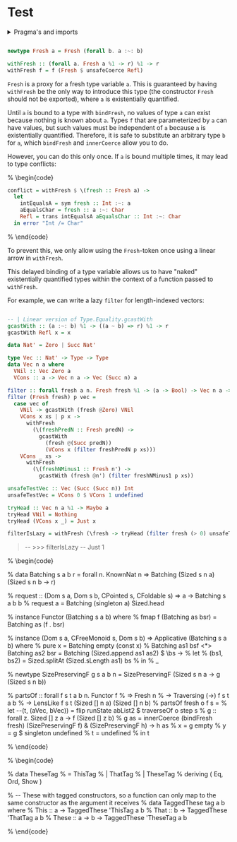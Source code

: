 # Test

<details>
<summary>Pragma's and imports</summary>

``` haskell

{-# LANGUAGE DataKinds #-}
{-# LANGUAGE GADTs #-}
{-# LANGUAGE UndecidableInstances #-}
{-# LANGUAGE LinearTypes #-}
{-# LANGUAGE ImpredicativeTypes #-}
{-# OPTIONS_GHC -Wall -Wno-missing-signatures #-}
-- These are only used for the examples, not required to use this trick in general
{-# OPTIONS_GHC -fplugin Data.Type.Natural.Presburger.MinMaxSolver #-}
{-# OPTIONS_GHC -fplugin GHC.TypeLits.KnownNat.Solver #-}

import Prelude hiding (filter)
import Unsafe.Coerce (unsafeCoerce)
import Control.Lens as Lens
import Data.Sized as Sized
import GHC.TypeNats
--import Data.Type.Natural
import Data.Kind
import Control.Subcategory
import Data.Type.Equality hiding (gcastWith)

```

</details>

``` haskell

newtype Fresh a = Fresh (forall b. a :~: b)

withFresh :: (forall a. Fresh a %1 -> r) %1 -> r
withFresh f = f (Fresh $ unsafeCoerce Refl)

```

`Fresh` is a proxy for a fresh type variable `a`.
This is guaranteed by having `withFresh` be the only way to introduce this type (the constructor `Fresh` should not be exported), where `a` is existentially quantified.

Until `a` is bound to a type with `bindFresh`, no values of type `a` can exist because nothing is known about `a`.
Types `f` that are parameterized by `a` can have values, but such values must be independent of `a` because `a` is existentially quantified.
Therefore, it is safe to substitute an arbitrary type `b` for `a`, which `bindFresh` and `innerCoerce` allow you to do.

However, you can do this only once.
If `a` is bound multiple times, it may lead to type conflicts:

% \begin{code}

```haskell
conflict = withFresh $ \(fresh :: Fresh a) ->
  let
    intEqualsA = sym fresh :: Int :~: a
    aEqualsChar = fresh :: a :~: Char
    Refl = trans intEqualsA aEqualsChar :: Int :~: Char
  in error "Int /= Char"
```

% \end{code}

To prevent this, we only allow using the `Fresh`-token once using a linear arrow in `withFresh`.

This delayed binding of a type variable allows us to have "naked" existentially quantified types within the context of a function passed to `withFresh`.

For example, we can write a lazy `filter` for length-indexed vectors:

``` haskell

-- | Linear version of Type.Equality.gcastWith
gcastWith :: (a :~: b) %1 -> ((a ~ b) => r) %1 -> r
gcastWith Refl x = x

data Nat' = Zero | Succ Nat'

type Vec :: Nat' -> Type -> Type
data Vec n a where
  VNil :: Vec Zero a
  VCons :: a -> Vec n a -> Vec (Succ n) a

filter :: forall fresh a n. Fresh fresh %1 -> (a -> Bool) -> Vec n a -> Vec fresh a
filter (Fresh fresh) p vec =
  case vec of
    VNil -> gcastWith (fresh @Zero) VNil
    VCons x xs | p x ->
      withFresh
        (\(freshPredN :: Fresh predN) ->
          gcastWith
            (fresh @(Succ predN))
            (VCons x (filter freshPredN p xs)))
    VCons _ xs ->
      withFresh
        (\(freshNMinus1 :: Fresh n') ->
          gcastWith (fresh @n') (filter freshNMinus1 p xs))

unsafeTestVec :: Vec (Succ (Succ n)) Int
unsafeTestVec = VCons 0 $ VCons 1 undefined

tryHead :: Vec n a %1 -> Maybe a
tryHead VNil = Nothing
tryHead (VCons x _) = Just x 

filterIsLazy = withFresh (\fresh -> tryHead (filter fresh (> 0) unsafeTestVec))

```

> -- >>> filterIsLazy
> -- Just 1

% \begin{code}

% data Batching s a b r = forall n. KnownNat n => Batching (Sized s n a) (Sized s n b -> r)

% request :: (Dom s a, Dom s b, CPointed s, CFoldable s) => a -> Batching s a b b
% request a = Batching (singleton a) Sized.head

% instance Functor (Batching s a b) where
%   fmap f (Batching as bsr) = Batching as (f . bsr)

% instance (Dom s a, CFreeMonoid s, Dom s b) => Applicative (Batching s a b) where
%   pure x = Batching empty (const x)
%   Batching as1 bsf <*> Batching as2 bsr = Batching (Sized.append as1 as2) $ \bs ->
%     let
%       (bs1, bs2) = Sized.splitAt (Sized.sLength as1) bs
%     in
%     _

% newtype SizePreservingF g s a b n = SizePreservingF (Sized s n a -> g (Sized s n b))

% partsOf :: forall f s t a b n. Functor f
%         => Fresh n
%         -> Traversing (->) f s t a b
%         -> LensLike f s t (Sized [] n a) (Sized [] n b)
% partsOf fresh o f s =
%   let --(t, (aVec, bVec)) = flip runState abList2 $ traverseOf o step s
%     g :: forall z. Sized [] z a -> f (Sized [] z b)
%     g as = innerCoerce (bindFresh fresh) (SizePreservingF f) & \(SizePreservingF h) -> h as
%     x = g empty
%     y = g $ singleton undefined
%     t = undefined
%   in t

% \end{code}

% \begin{code}

% data TheseTag
%   = ThisTag
%   | ThatTag
%   | TheseTag
%   deriving ( Eq, Ord, Show )

% -- These with tagged constructors, so a function can only map to the same constructor as the argument it receives
% data TaggedThese tag a b where
%   This :: a -> TaggedThese 'ThisTag a b
%   That :: b -> TaggedThese 'ThatTag a b
%   These :: a -> b -> TaggedThese 'TheseTag a b

% \end{code}

